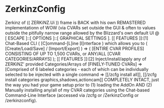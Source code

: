# ZerkinzConfig
 Zerkinz of (( ZERKiNZ.Ui )) frame is BACK with his own REMASTERED implementationn of WOW (via CVARs set outside the GUI & often to values outside the pitifully narrow range allowed by the Blizzard's own default UI @  [ ESCAPE ]::[ OPTIONS ]::[ GRAPHICAL SETTINGS ].  [[ FEATURES ]]:[1] Chat-Based CLI ( [C]ommand-[L]ine [I]nterface ) which allows you to ( [Create/Load/Save] / [Import/Export] ) => ( [ENTIRE CVAR PROFILES] CONSISTING OF UP TO 1,500 CVARs, or ANY/ALL [CVAR CATEGORIES/ARRAYS] );  [[ FEATURES ]]:[2] Inject/install/apply any of ZERKiNZ' provided Categories/Arrays of [FINELY-TUNED CVARs] => [Comprised of 6 labeled categories - each of which can be individually selected to be injected with a single command => [[/zcfg install all]], [[/zcfg install categories graphics,shadows,actioncam]] COMPLETELY INTACT, just the way you had your game setup prior to (1) loading the AddOn AND (2) Manually installing any/all of my CVAR categories using the Chat-based Command-Line Interface (accessed via /zcfg or /ZerkinzConfig or /zerkinzconfig).
